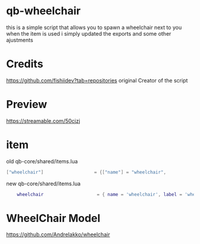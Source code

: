 # qb-wheelchair
this is a simple script that allows you to spawn a wheelchair next to you when the item is used
i simply updated the exports and some other ajustments

# Credits
https://github.com/fishiidev?tab=repositories original Creator of the script

# Preview
https://streamable.com/50cjzj

# item
old qb-core/shared/items.lua
```lua
["wheelchair"] 				     = {["name"] = "wheelchair", 			 	 ["label"] = "wheelchair", 		    ["weight"] = 500, 		["type"] = "item", 		["image"] = "wheelchair.png", 				    ["unique"] = true, 		["useable"] = true, 	["shouldClose"] = true,   ["combinable"] = nil,   ["description"] = "Crip Gang"},
```
new qb-core/shared/items.lua
```lua
    wheelchair                    = { name = 'wheelchair', label = 'wheelchair', weight = 500, type = 'item', image = 'wheelchair.png', unique = true, useable = true, shouldClose = true, combinable = nil, description = 'Crip Gang' },
```
# WheelChair Model
https://github.com/AndreIakko/wheelchair
